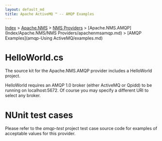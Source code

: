 ```yaml
---
layout: default_md
title: Apache ActiveMQ ™ -- AMQP Examples 
---
```


[Index](index.html) > [Apache.NMS](Index/apacheIndex/Overview/nms.md) > [NMS Providers](Index/Apache.NMS/nms-providers.md) > [Apache.NMS.AMQP](Index/Apache.NMS/NMS Providers/apachenmsamqp.md) > [AMQP Examples](amqp-Using ActiveMQ/examples.md)

HelloWorld.cs
=============

The source kit for the Apache.NMS.AMQP provider includes a HelloWorld project.

HelloWorld requires an AMQP 1.0 broker (either ActiveMQ or Qpidd) to be running on localhost:5672. Of course you may specify a different URI to select any broker.

NUnit test cases
================

Please refer to the _amqp-test_ project test case source code for examples of acceptable values for this provider.


